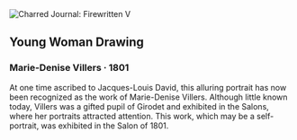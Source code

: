 <div class="artwork-of-the-day">
  <div class="container">
    <div class="img-wrapper">
      <img
        src="https://uploads7.wikiart.org/images/marie-denise-villers/young-woman-drawing-1801.jpg!Large.jpg"
        alt="Charred Journal: Firewritten V" />
    </div>
    <div class="artwork-detail">
      <div class="artwork-origin"> 
        <h2 class="artwork-name">Young Woman Drawing</h2>
        <h3 class="artist">
          Marie-Denise Villers
                    ·  1801
        </h3>
      </div>
      <p class="description">
        <span class="artwork-description-text ng-binding" ng-bind-html="viewModel.ArtworkOfTheDay.Description | unsafe">At one time ascribed to Jacques-Louis David, this alluring portrait has now been recognized as the work of Marie-Denise Villers. Although little known today, Villers was a gifted pupil of Girodet and exhibited in the Salons, where her portraits attracted attention. This work, which may be a self-portrait, was exhibited in the Salon of 1801.</span>
                        <div class="text-shadow-container ng-hide" ng-show="showShadow"></div>
      </p>
    </div>
  </div>

</div>
